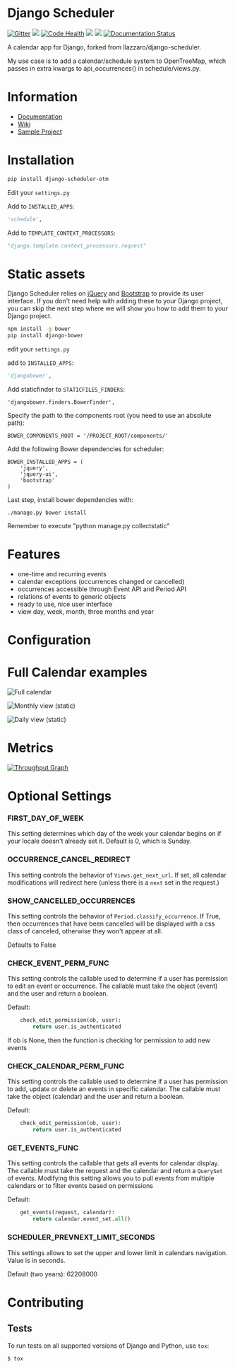 Django Scheduler
========

[![Gitter](https://badges.gitter.im/Join%20Chat.svg)](https://gitter.im/llazzaro/django-scheduler)
[<img src="https://img.shields.io/travis/llazzaro/django-scheduler.svg">](https://travis-ci.org/llazzaro/django-scheduler)
[![Code Health](https://landscape.io/github/llazzaro/django-scheduler/master/landscape.svg?style=flat)](https://landscape.io/github/llazzaro/django-scheduler/master)
[<img src="https://img.shields.io/coveralls/llazzaro/django-scheduler.svg">](https://coveralls.io/r/llazzaro/django-scheduler)
[<img src="https://img.shields.io/pypi/v/django-scheduler.svg">](https://pypi.python.org/pypi/django-scheduler)
[![Documentation Status](https://readthedocs.org/projects/django-scheduler/badge/)](https://django-scheduler.readthedocs.io/)


A calendar app for Django, forked from llazzaro/django-scheduler.

My use case is to add a calendar/schedule system to OpenTreeMap, which passes in extra kwargs to api_occurrences() in schedule/views.py.

Information
========

* [Documentation](https://django-scheduler.readthedocs.io/)
* [Wiki](https://github.com/llazzaro/django-scheduler/wiki)
* [Sample Project](https://github.com/llazzaro/django-scheduler-sample)


Installation
========

```bash
pip install django-scheduler-otm
```

Edit your `settings.py`

Add to `INSTALLED_APPS`:

```python
'schedule',
```

Add to `TEMPLATE_CONTEXT_PROCESSORS`:

```python
"django.template.context_processors.request"
```

Static assets
=============

Django Scheduler relies on [jQuery](https://jquery.com/) and
[Bootstrap](https://getbootstrap.com/) to provide its user
interface. If you don't need help with adding these to your Django
project, you can skip the next step where we will show you how to add
them to your Django project.

```bash
npm install -g bower
pip install django-bower
```

edit your `settings.py`

add to `INSTALLED_APPS`:

```python
'djangobower',
```

Add staticfinder to `STATICFILES_FINDERS`:

```
'djangobower.finders.BowerFinder',
```

Specify the path to the components root (you need to use an absolute
path):

```
BOWER_COMPONENTS_ROOT = '/PROJECT_ROOT/components/'
```

Add the following Bower dependencies for scheduler:

```
BOWER_INSTALLED_APPS = (
    'jquery',
    'jquery-ui',
    'bootstrap'
)
```

Last step, install bower dependencies with:

```
./manage.py bower install
```

Remember to execute "python manage.py collectstatic"

Features
========

 * one-time and recurring events
 * calendar exceptions (occurrences changed or cancelled)
 * occurrences accessible through Event API and Period API
 * relations of events to generic objects
 * ready to use, nice user interface
 * view day, week, month, three months and year

Configuration
========

Full Calendar examples
======

![Full calendar](https://raw.githubusercontent.com/llazzaro/django-scheduler-sample/master/scheduler.png)

![Monthly view (static)](https://raw.githubusercontent.com/llazzaro/django-scheduler-sample/master/monthly_view.png)

![Daily view (static)](https://raw.githubusercontent.com/llazzaro/django-scheduler-sample/master/daily.png)

Metrics
========
[![Throughput Graph](https://graphs.waffle.io/llazzaro/django-scheduler/throughput.svg)](https://waffle.io/llazzaro/django-scheduler/metrics)

Optional Settings
========

### FIRST_DAY_OF_WEEK

This setting determines which day of the week your calendar begins on if your locale doesn't already set it. Default is 0, which is Sunday.

### OCCURRENCE_CANCEL_REDIRECT

This setting controls the behavior of `Views.get_next_url`. If set, all calendar modifications will redirect here (unless there is a `next` set in the request.)

### SHOW_CANCELLED_OCCURRENCES

This setting controls the behavior of `Period.classify_occurrence`. If True, then occurrences that have been cancelled will be displayed with a css class of canceled, otherwise they won't appear at all.

Defaults to False

### CHECK_EVENT_PERM_FUNC

This setting controls the callable used to determine if a user has permission to edit an event or occurrence. The callable must take the object (event) and the user and return a boolean.

Default:
```python
    check_edit_permission(ob, user):
        return user.is_authenticated
```

If ob is None, then the function is checking for permission to add new events

### CHECK_CALENDAR_PERM_FUNC

This setting controls the callable used to determine if a user has permission to add, update or delete an events in specific calendar. The callable must take the object (calendar) and the user and return a boolean.

Default:
```python
    check_edit_permission(ob, user):
        return user.is_authenticated
```

### GET_EVENTS_FUNC

This setting controls the callable that gets all events for calendar display. The callable must take the request and the calendar and return a `QuerySet` of events. Modifying this setting allows you to pull events from multiple calendars or to filter events based on permissions

Default:
```python
    get_events(request, calendar):
        return calendar.event_set.all()
```

### SCHEDULER_PREVNEXT_LIMIT_SECONDS

This settings allows to set the upper and lower limit in calendars navigation.
Value is in seconds.

Default (two years):
62208000


Contributing
============

## Tests

To run tests on all supported versions of Django and Python, use `tox`:

```
$ tox
```
